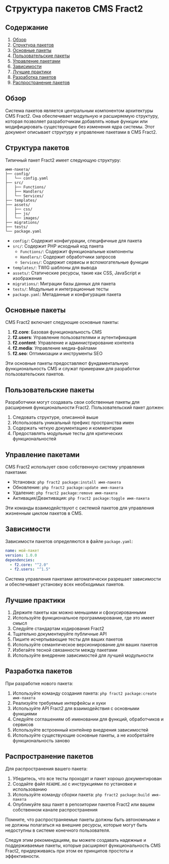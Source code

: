# Структура пакетов CMS Fract2

## Содержание
1. [Обзор](#обзор)
2. [Структура пакетов](#структура-пакетов)
3. [Основные пакеты](#основные-пакеты)
4. [Пользовательские пакеты](#пользовательские-пакеты)
5. [Управление пакетами](#управление-пакетами)
6. [Зависимости](#зависимости)
7. [Лучшие практики](#лучшие-практики)
8. [Разработка пакетов](#разработка-пакетов)
9. [Распространение пакетов](#распространение-пакетов)

## Обзор

Система пакетов является центральным компонентом архитектуры CMS Fract2. Она обеспечивает модульную и расширяемую структуру, которая позволяет разработчикам добавлять новые функции или модифицировать существующие без изменения ядра системы. Этот документ описывает структуру и управление пакетами в CMS Fract2.

## Структура пакетов

Типичный пакет Fract2 имеет следующую структуру:

```
имя-пакета/
├── config/
│   └── config.yaml
├── src/
│   ├── Functions/
│   ├── Handlers/
│   └── Services/
├── templates/
├── assets/
│   ├── css/
│   ├── js/
│   └── images/
├── migrations/
├── tests/
└── package.yaml
```

- `config/`: Содержит конфигурации, специфичные для пакета
- `src/`: Содержит PHP исходный код пакета
  - `Functions/`: Содержит функциональные компоненты
  - `Handlers/`: Содержит обработчики запросов
  - `Services/`: Содержит сервисы и вспомогательные функции
- `templates/`: TWIG шаблоны для вывода
- `assets/`: Статические ресурсы, такие как CSS, JavaScript и изображения
- `migrations/`: Миграции базы данных для пакета
- `tests/`: Модульные и интеграционные тесты
- `package.yaml`: Метаданные и конфигурация пакета

## Основные пакеты

CMS Fract2 включает следующие основные пакеты:

1. **f2.core**: Базовая функциональность CMS
2. **f2.users**: Управление пользователями и аутентификация
3. **f2.content**: Управление и администрирование контента
4. **f2.media**: Управление медиа-файлами
5. **f2.seo**: Оптимизации и инструменты SEO

Эти основные пакеты предоставляют фундаментальную функциональность CMS и служат примерами для разработки пользовательских пакетов.

## Пользовательские пакеты

Разработчики могут создавать свои собственные пакеты для расширения функциональности Fract2. Пользовательский пакет должен:

1. Следовать структуре, описанной выше
2. Использовать уникальный префикс пространства имен
3. Содержать четкую документацию и комментарии
4. Предоставлять модульные тесты для критических функциональностей

## Управление пакетами

CMS Fract2 использует свою собственную систему управления пакетами:

- Установка: `php fract2 package:install имя-пакета`
- Обновление: `php fract2 package:update имя-пакета`
- Удаление: `php fract2 package:remove имя-пакета`
- Активация/Деактивация: `php fract2 package:toggle имя-пакета`

Эти команды взаимодействуют с системой пакетов для управления жизненным циклом пакетов в CMS.

## Зависимости

Зависимости пакетов определяются в файле `package.yaml`:

```yaml
name: мой-пакет
version: 1.0.0
dependencies:
  - f2.core: "^2.0"
  - f2.users: "^1.5"
```

Система управления пакетами автоматически разрешает зависимости и обеспечивает установку всех необходимых пакетов.

## Лучшие практики

1. Держите пакеты как можно меньшими и сфокусированными
2. Используйте функциональное программирование, где это имеет смысл
3. Следуйте стандартам кодирования Fract2
4. Тщательно документируйте публичные API
5. Пишите исчерпывающие тесты для ваших пакетов
6. Используйте семантическое версионирование для ваших пакетов
7. Избегайте тесной связанности между пакетами
8. Используйте внедрение зависимостей для лучшей модульности

## Разработка пакетов

При разработке нового пакета:

1. Используйте команду создания пакета: `php fract2 package:create имя-пакета`
2. Реализуйте требуемые интерфейсы и хуки
3. Используйте API Fract2 для взаимодействия с основными функциями
4. Следуйте соглашениям об именовании для функций, обработчиков и сервисов
5. Используйте встроенный контейнер внедрения зависимостей
6. Используйте существующие основные пакеты, а не изобретайте функциональность заново

## Распространение пакетов

Для распространения вашего пакета:

1. Убедитесь, что все тесты проходят и пакет хорошо документирован
2. Создайте файл `README.md` с инструкциями по установке и использованию
3. Используйте команду сборки пакета: `php fract2 package:build имя-пакета`
4. Опубликуйте ваш пакет в репозитории пакетов Fract2 или вашем собственном канале распространения

Помните, что распространяемые пакеты должны быть автономными и не должны полагаться на внешние ресурсы, которые могут быть недоступны в системе конечного пользователя.

Следуя этим рекомендациям, вы можете создавать надежные и поддерживаемые пакеты, которые расширяют функциональность CMS Fract2, придерживаясь при этом ее принципов простоты и эффективности.